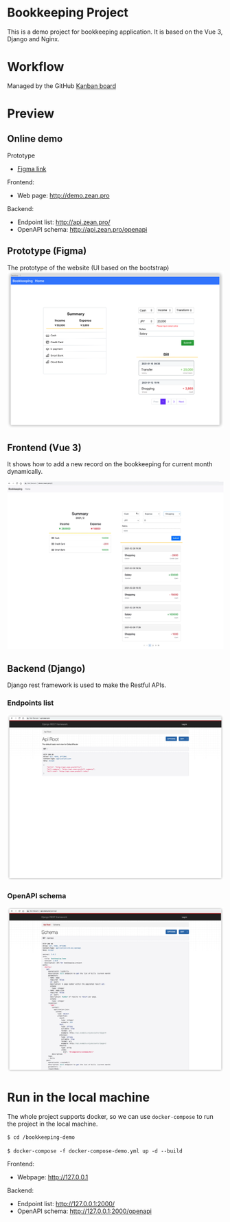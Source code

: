# Bookkeeping Project
This is a demo project for bookkeeping application.
It is based on the Vue 3, Django and Nginx.

# Workflow
Managed by the GitHub [Kanban board](https://github.com/ZhuZean/bookkeeping-demo/projects/1)

# Preview
## Online demo
Prototype
- [Figma link](https://www.figma.com/file/IYx7WBAG9HOsNzagNVBuBN/Personal-bookkeeping-web?node-id=0%3A1)

Frontend:
- Web page: http://demo.zean.pro

Backend:
- Endpoint list: http://api.zean.pro/
- OpenAPI schema: http://api.zean.pro/openapi

## Prototype (Figma)
The prototype of the website (UI based on the bootstrap)
![image](https://github.com/ZhuZean/bookkeeping-demo/blob/main/preview/prototype/figma.png)

## Frontend (Vue 3)
It shows how to add a new record on the bookkeeping for current month dynamically.

![image](https://github.com/ZhuZean/bookkeeping-demo/blob/main/preview/frontend/demo.gif)

## Backend (Django)
Django rest framework is used to make the Restful APIs.

### Endpoints list
![image](https://github.com/ZhuZean/bookkeeping-demo/blob/main/preview/backend/endpoint%20list.png)
### OpenAPI schema
![image](https://github.com/ZhuZean/bookkeeping-demo/blob/main/preview/backend/openapi.png)


# Run in the local machine
The whole project supports docker, so we can use `docker-compose` to run the project in the local machine.
```
$ cd /bookkeeping-demo

$ docker-compose -f docker-compose-demo.yml up -d --build
```
Frontend:
- Webpage: http://127.0.0.1

Backend:
- Endpoint list: http://127.0.0.1:2000/
- OpenAPI schema: http://127.0.0.1:2000/openapi
